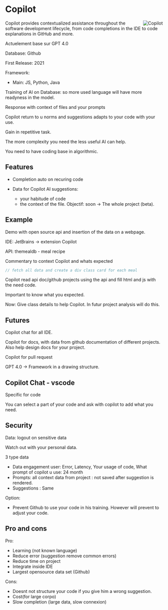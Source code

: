 # Copilot

<img src="https://github.com/images/modules/site/copilot/productivity-bg-head.png" title="Copilot" align="right">

Copilot provides contextualized assistance throughout the software development lifecycle, from code completions in the IDE to code explanations in GitHub and more.

Actuelement base sur GPT 4.0

Database: Github

First Release: 2021

Framework:

- Main: JS, Python, Java

Training of AI on Database: so more used language will have more readyness in the model.

Response with context of files and your prompts

Copilot return to u norms and suggestions adapts to your code with your use.

Gain in repetitive task.

The more complexity you need the less useful AI can help.

You need to have coding base in algorithmic.

## Features

- Completion auto on recuring code

- Data for Copilot AI suggestions:
  - your habitude of code
  - the context of the file. Objectif: soon -> The whole project (beta).

## Example

Demo with open source api and insertion of the data on a webpage.

IDE: JetBrains -> extension Copilot

API: themealdb - meal recipe

Commentary to context Copilot and whats expected

```js
// fetch all data and create a div class card for each meal
```

Copilot read api doc/github projects using the api and fill html and js with the need code.

Important to know what you expected.

Now: Give class details to help Copilot. In futur project analysis will do this.

## Futures

Copilot chat for all IDE.

Copilot for docs, with data from github documentation of different projects.
Also help design docs for your project.

Copilot for pull request

GPT 4.0 -> Framework in a drawing structure.

## Copilot Chat - vscode

Specific for code

You can select a part of your code and ask with copilot to add what you need.

## Security

Data: logout on sensitive data

Watch out with your personal data.

3 type data

- Data engagement user: Error, Latency, Your usage of code, What prompt of copilot u use: 24 month
- Prompts: all context data from project : not saved after suggestion is rendered.
- Suggestions : Same

Option:

- Prevent Github to use your code in his training. However will prevent to adjust your code.

## Pro and cons

Pro:

- Learning (not known language)
- Reduce error (suggestion remove common errors)
- Reduce time on project
- Integrate inside IDE
- Largest opensource data set (Github)

Cons:

- Doesnt not structure your code if you give him a wrong suggestion.
- Cost(for large corpo)
- Slow completion (large data, slow connexion)
